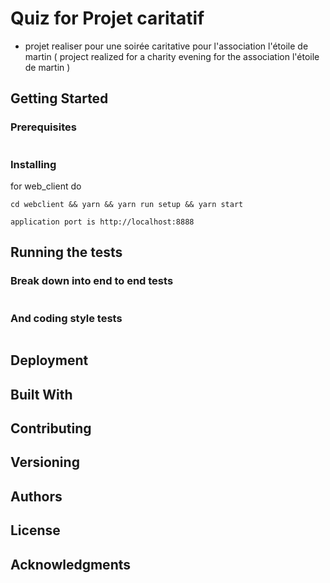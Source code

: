 # Quiz for Projet caritatif


* projet realiser pour une soirée caritative pour l'association l'étoile de martin
( project realized for a charity evening for the association l'étoile de martin )
## Getting Started


### Prerequisites


```
```

### Installing

for web_client do

```
cd webclient && yarn && yarn run setup && yarn start
```


```
application port is http://localhost:8888
```


## Running the tests


### Break down into end to end tests


```
```

### And coding style tests


```
```

## Deployment


## Built With


## Contributing


## Versioning


## Authors

## License

## Acknowledgments

